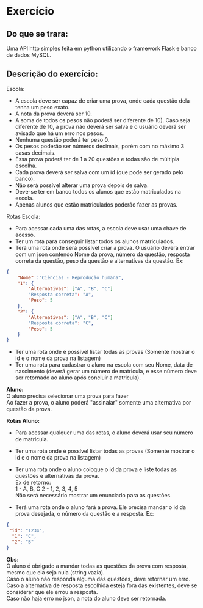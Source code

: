 # Exercício  

## Do que se trara:
Uma API http simples feita em python utilizando o framework Flask e banco de dados MySQL.

## Descrição do exercício:
Escola:  
* A escola deve ser capaz de criar uma prova, onde cada questão dela tenha um peso exato.
* A nota da prova deverá ser 10.
* A soma de todos os pesos não poderá ser diferente de 10). Caso seja diferente de 10, a prova não deverá ser salva e o usuário deverá ser avisado que há um erro nos pesos.
* Nenhuma questão poderá ter peso 0.
* Os pesos poderão ser números decimais, porém com no máximo 3 casas decimais.
* Essa prova poderá ter de 1 a 20 questões e todas são de múltipla escolha.
* Cada prova deverá ser salva com um id (que pode ser gerado pelo banco).
* Não será possível alterar uma prova depois de salva.
* Deve-se ter em banco todos os alunos que estão matriculados na escola.
* Apenas alunos que estão matriculados poderão fazer as provas.

Rotas Escola:  
* Para acessar cada uma das rotas, a escola deve usar uma chave de acesso.
* Ter um rota para conseguir listar todos os alunos matriculados.
* Terá uma rota onde será possível criar a prova. O usuário deverá entrar com um json contendo Nome da prova, número da questão, resposta correta da questão, peso da questão e alternativas da questão.
Ex:
```json
{
	"Nome" :"Ciências - Reprodução humana", 
	"1": {
		"Alternativas": ["A", "B", "C"]
		"Resposta correta": "A",
		"Peso": 5
    },
	"2": {
		"Alternativas": ["A", "B", "C"]
		"Resposta correta": "C",
		"Peso": 5
    }	
}
```
* Ter uma rota onde é possível listar todas as provas (Somente mostrar o id e o nome da prova na listagem)
* Ter uma rota para cadastrar o aluno na escola com seu Nome, data de nascimento (deverá gerar um número de matricula, e esse número deve ser retornado ao aluno após concluir a matricula).

**Aluno:**  
O aluno precisa selecionar uma prova para fazer  
Ao fazer a prova, o aluno poderá "assinalar" somente uma alternativa por questão da prova.

**Rotas Aluno:**    
* Para acessar qualquer uma das rotas, o aluno deverá usar seu número de matricula.
* Ter uma rota onde é possível listar todas as provas (Somente mostrar o id e o nome da prova na listagem)
* Ter uma rota onde o aluno coloque o id da prova e liste todas as questões e alternativas da prova.  
Ex de retorno:  
1 - A, B, C
2 - 1, 2, 3, 4, 5  
Não será necessário mostrar um enunciado para as questões.

*  Terá uma rota onde o aluno fará a prova. Ele precisa mandar o id da prova desejada, o número da questão e a resposta.
Ex:
```json
{																																	
 "id": "1234", 
  "1": "C",
  "2": "B"
}
```` 
**Obs:**  
O aluno é obrigado a mandar todas as questões da prova com resposta, mesmo que ela seja nula (string vazia).  
Caso o aluno não responda alguma das questões, deve retornar um erro.  
Caso a alternativa de resposta escolhida esteja fora das existentes, deve se considerar que ele errou a resposta.  
Caso não haja erro no json, a nota do aluno deve ser retornada.  
